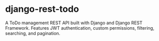 # django-rest-todo
A ToDo management REST API built with Django and Django REST Framework. Features JWT authentication, custom permissions, filtering, searching, and pagination.
